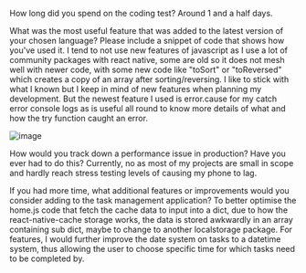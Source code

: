 How long did you spend on the coding test? 
Around 1 and a half days.

What was the most useful feature that was added to the latest version of your chosen language? Please include a snippet of code that shows how you've used it.
I tend to not use new features of javascript as I use a lot of community packages with react native, some are old so it does not mesh well with newer code, with some new code like "toSort" or "toReversed" which creates a copy of an array after sorting/reversing. I like to stick with what I known but I keep in mind of new features when planning my development.
But the newest feature I used is error.cause for my catch error console logs as is useful all round to know more details of what and how the try function caught an error.

![image](https://github.com/calvinni/Task_Manager/assets/109656337/d08e60d1-a723-43d0-a351-42f00a9e55f3)


How would you track down a performance issue in production? Have you ever had to do this?
Currently, no as most of my projects are small in scope and hardly reach stress testing levels of causing my phone to lag.

If you had more time, what additional features or improvements would you consider adding to the task management application?
To better optimise the home.js code that fetch the cache data to input into a dict, due to how the react-native-cache storage works, the data is stored awkwardly in an array containing sub dict, maybe to change to another localstorage package.
For features, I would further improve the date system on tasks to a datetime system, thus allowing the user to choose specific time for which tasks need to be completed by.
